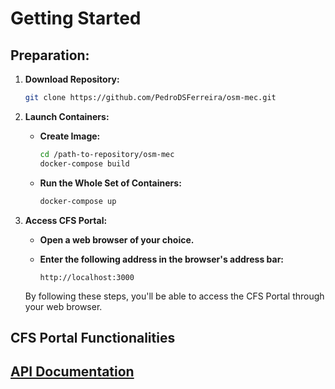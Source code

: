 # Getting Started

## Preparation:

1. **Download Repository:**
    ```bash
    git clone https://github.com/PedroDSFerreira/osm-mec.git
    ```

2. **Launch Containers:**
    - **Create Image:**
        ```bash
        cd /path-to-repository/osm-mec
        docker-compose build
        ```
    - **Run the Whole Set of Containers:**
        ```bash
        docker-compose up
        ```

3. **Access CFS Portal:**
    - **Open a web browser of your choice.**
   
    - **Enter the following address in the browser's address bar:**
   
        ```
        http://localhost:3000
        ```

    By following these steps, you'll be able to access the CFS Portal through your web browser.


## CFS Portal Functionalities

## [API Documentation](https://documenter.getpostman.com/view/22366745/2sA358cQVv)


